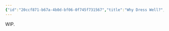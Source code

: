 ```yaml
---
{"id":"20ccf871-b67a-4b0d-bf06-0f745f731567","title":"Why Dress Well?","description":"On the value of proper dress.","publish":true,"tags":["blog"],"date_created":"Thursday, February 8th 2024, 4:06:38 pm","date_modified":"Wednesday, February 14th 2024, 8:53:24 pm","path":"Writings/Blog/Why Dress Well.md","permalink":"/writings/blog/why-dress-well/","PassFrontmatter":true}
---
```



WIP.
